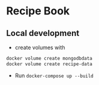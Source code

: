 # Recipe Book

## Local development
* create volumes with 
```sh
docker volume create mongodbdata
docker volume create recipe-data
```
* Run `docker-compose up --build`

